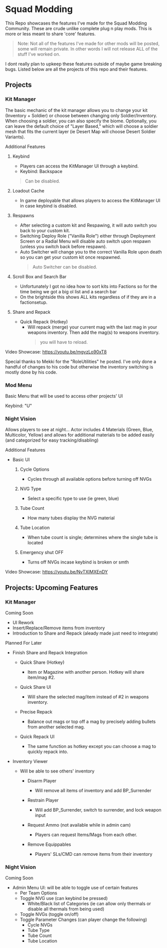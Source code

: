 # Squad Modding
 This Repo showcases the features I've made for the Squad Modding Community. These are crude unlike complete plug n play mods. This is more or less meant to share 'core' features.
 >Note: Not all of the features I've made for other mods will be posted, some will remain private. In other words I will not release ALL of the stuff I've worked on.

I dont really plan to upkeep these features outside of maybe game breaking bugs. Listed below are all the projects of this repo and their features.

## Projects

### Kit Manager
The basic mechanic of the kit manager allows you to change your kit (Inventory + Soldier) or choose between changing only Soldier/Inventory. When choosing a soldier, you can also specify the biome. Optionally, you can leave the default choice of "Layer Based," which will choose a soldier mesh that fits the current layer (ie Desert Map will choose Desert Soldier Variants).

Additional Features
1. Keybind
    * Players can access the KitManager UI through a keybind. 
    * Keybind: Backspace
    >Can be disabled.

2. Loadout Cache
    * In game deployable that allows players to access the KitManager UI in case keybind is disabled.

3. Respawns
    * After selecting a custom kit and Respawing, it will auto switch you back to your custom kit. 
    * Switching Deploy Role ("Vanilla Role") either through Deployment Screen or a Radial Menu will disable auto switch upon respawn (unless you switch back before respawn).
    * Auto Switcher will change you to the correct Vanilla Role upon death so you can get your custom kit once respawned.
        >Auto Switcher can be disabled.

4. Scroll Box and Search Bar
    * Unfortunately I got no idea how to sort kits into Factions so for the time being we got a big ol list and a search bar
    * On the brightside this shows ALL kits regardless of if they are in a factionsetup.

5. Share and Repack
    * Quick Repack (Hotkey)
        * Will repack (merge) your current mag with the last mag in your weapons inventory. Then add the mag(s) to weapons inventory.
            >you will have to reload.

Video Showcase: https://youtu.be/mgvzLo90xT8

Special thanks to Mekki for the "RoleUtilities" he posted. I've only done a handful of changes to his code but otherwise the inventory switching is mostly done by his code.

### Mod Menu
Basic Menu that will be used to access other projects' UI

Keybind: "U"

### Night Vision
Allows players to see at night... Actor includes 4 Materials (Green, Blue, Multicolor, Yellow) and allows for additional materials to be added easily (and categorized for easy tracking/disabling)

Additional Features
* Basic UI
    1. Cycle Options
        * Cycles through all available options before turning off NVGs

    2. NVG Type
        * Select a specific type to use (ie green, blue)

    3. Tube Count
        * How many tubes display the NVG material

    4. Tube Location
        * When tube count is single; determines where the single tube is located

    5. Emergency shut OFF
        * Turns off NVGs incase keybind is broken or smth

Video Showcase: https://youtu.be/NvTXIMXEnDY

## Projects: Upcoming Features

### Kit Manager
Coming Soon
* UI Rework
* Insert/Replace/Remove items from inventory
* Introduction to Share and Repack (aleady made just need to integrate)

Planned For Later
* Finish Share and Repack Integration
    * Quick Share (Hotkey) 
        * Item or Magazine with another person. Hotkey will share item/mag #2. 

    * Quick Share UI
        * Will share the selected mag/item instead of #2 in weapons inventory.

    * Precise Repack
        * Balance out mags or top off a mag by precisely adding bullets from another selected mag.

    * Quick Repack UI 
        * The same function as hotkey except you can choose a mag to quickly repack into.

* Inventory Viewer
    * Will be able to see others' inventory
        * Disarm Player 
            * Will remove all items of inventory and add BP_Surrender

        * Restrain Player 
            * Will add BP_Surrender, switch to surrender, and lock weapon input

        * Request Ammo (not available while in admin cam)
            * Players can request Items/Mags from each other.
        
        * Remove Equippables
            * Players' SLs/CMD can remove items from their inventory



### Night Vision
Coming Soon
* Admin Menu UI: will be able to toggle use of certain features
    * Per Team Options
    * Toggle NVG use (can keybind be pressed)
        * White/Black list of Categories (ie can allow only thermals or disable all thermals from being used)
    * Toggle NVGs (toggle on/off)
    * Toggle Parameter Changes (can player change the following)
        * Cycle NVGs
        * Tube Type
        * Tube Count
        * Tube Location